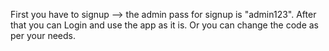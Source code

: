 First you have to signup --> the admin pass for signup is "admin123".
After that you can Login and use the app as it is. Or you can change the code as per your needs.
